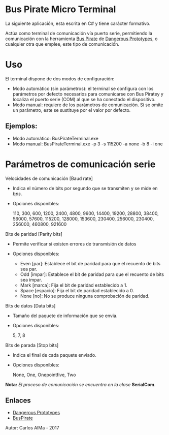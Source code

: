 # Bus Pirate Micro Terminal

La siguiente aplicación, esta escrita en C# y tiene carácter formativo.

Actúa como terminal de comunicación vía puerto serie, permitiendo la comunicación con la herramienta [Bus Pirate](http://dangerousprototypes.com/blog/bus-pirate-manual/) de [Dangerous Prototypes](http://dangerousprototypes.com/), o cualquier otra que emplee, este tipo de comunicación.

# Uso

El terminal dispone de dos modos de configuración:

- Modo automático (sin parámetros): el terminal se configura con los parámetros por defecto necesarios para comunicarse con Bus Piratey y localiza el puerto serie (COM) al que se ha conectado el dispositivo.
- Modo manual: requiere de los parámetros de comunicación. Si se omite un parámetro, este se sustituye por el valor por defecto.

## Ejemplos:

- Modo automático: BusPirateTerminal.exe
- Modo manual: BusPirateTerminal.exe -p 3 -s 115200 -a none -b 8 -i one

# Parámetros de comunicación serie

Velocidades de comunicación [Baud rate]

- Indica el número de bits por segundo que se transmiten y se mide en *bps*. 
- Opciones disponibles:
  
  110, 300, 600, 1200, 2400, 4800, 9600, 14400, 19200, 28800, 38400, 56000, 57600, 115200, 128000, 153600, 230400, 256000, 230400, 256000, 460800, 921600

Bits de paridad [Parity bits]

- Permite verificar si existen errores de transmisión de datos
- Opciones disponibles:

  * Even [par]: Establece el bit de paridad para que el recuento de bits sea par.
  * Odd [impar]: Establece el bit de paridad para que el recuento de bits sea impar.
  * Mark [marca]: Fija el bit de paridad establecido a 1.
  * Space [espacio]: Fija el bit de paridad establecido a 0.
  * None [no]: No se produce ninguna comprobación de paridad.
  
Bits de datos [Data bits]

- Tamaño del paquete de información que se envia.
- Opciones disponibles:

  5, 7, 8

Bits de parada [Stop bits]

- Indica el final de cada paquete enviado.
- Opciones disponibles:

  None, One, Onepointfive, Two

**Nota:** *El proceso de comunicación se encuentra en la clase* **SerialCom**.

## Enlaces

- [Dangerous Prototypes](http://dangerousprototypes.com/)
- [BusPirate](http://dangerousprototypes.com/blog/bus-pirate-manual/)

Autor: Carlos AlMa - 2017
